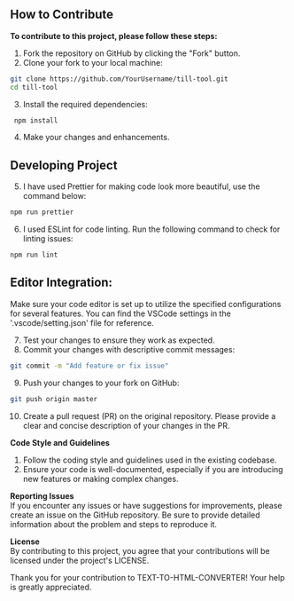 ## How to Contribute

**To contribute to this project, please follow these steps:**

1. Fork the repository on GitHub by clicking the "Fork" button.
2. Clone your fork to your local machine:
```bash 
git clone https://github.com/YourUsername/till-tool.git 
cd till-tool 
```
3. Install the required dependencies:
```bash
 npm install 
 ```

4. Make your changes and enhancements.

## Developing Project 
5. I have used Prettier for making code look more beautiful, use the command below:  
```bash
npm run prettier
```

6. I used ESLint for code linting. Run the following command to check for linting issues:  
```bash
npm run lint
```
## Editor Integration:
Make sure your code editor is set up to utilize the specified configurations for several features. You can find the VSCode settings in the '.vscode/setting.json' file for reference.  

7. Test your changes to ensure they work as expected.
8. Commit your changes with descriptive commit messages:
```bash
git commit -m "Add feature or fix issue" 
```

9. Push your changes to your fork on GitHub:
```bash 
git push origin master 
```
10. Create a pull request (PR) on the original repository. 
Please provide a clear and concise description of your changes in the PR.


**Code Style and Guidelines**
1. Follow the coding style and guidelines used in the existing codebase.
2. Ensure your code is well-documented, especially if you are introducing new features or making complex changes.

**Reporting Issues**  
If you encounter any issues or have suggestions for improvements, please create an issue on the GitHub repository. Be sure to provide detailed information about the problem and steps to reproduce it.

**License**  
By contributing to this project, you agree that your contributions will be licensed under the project's LICENSE.

Thank you for your contribution to TEXT-TO-HTML-CONVERTER! Your help is greatly appreciated.
